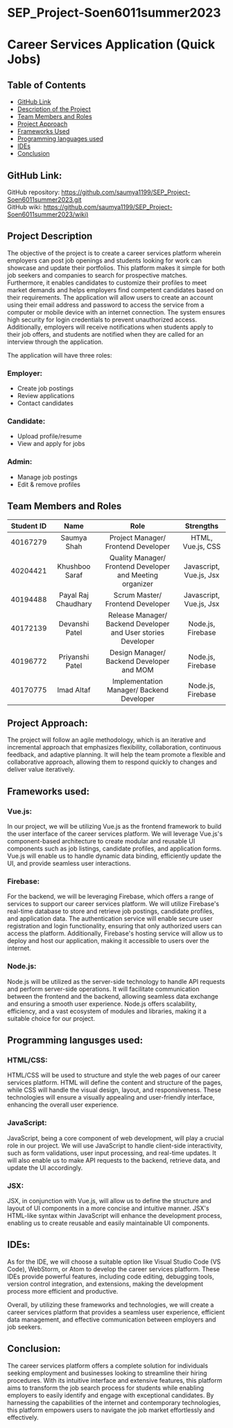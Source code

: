 # SEP_Project-Soen6011summer2023 
# Career Services Application (Quick Jobs) 

## Table of Contents
<!--ts-->
   * [GitHub Link](#github-link)
   * [Description of the Project](#project-description)
   * [Team Members and Roles](#team-members-and-roles)
   * [Project Approach](#project-approach)
   * [Frameworks Used](#frameworks-used)
   * [Programming languages used](#programming-langusges-used)
   * [IDEs](#ides)
   * [Conclusion](#conclusion)
<!--te-->

## GitHub Link:
GitHub repository: [https://github.com/saumya1199/SEP_Project-Soen6011summer2023.git  ](https://github.com/saumya1199/SEP_Project-Soen6011summer2023)  
GitHub wiki: [https://github.com/saumya1199/SEP_Project-Soen6011summer2023/wiki) ](https://github.com/saumya1199/SEP_Project-Soen6011summer2023/wiki)

## Project Description
The objective of the project is to create a career services platform wherein employers can post job openings and students looking for work can showcase and update their portfolios. This platform makes it simple for both job seekers and companies to search for prospective matches. Furthermore, it enables candidates to customize their profiles to meet market demands and helps employers find competent candidates based on their requirements. The application will allow users to create an account using their email address and password to access the service from a computer or mobile device with an internet connection. The system ensures high security for login credentials to prevent unauthorized access. Additionally, employers will receive notifications when students apply to their job offers, and students are notified when they are called for an interview through the application.

The application will have three roles:

### Employer:
- Create job postings
- Review applications
- Contact candidates

### Candidate:
- Upload profile/resume
- View and apply for jobs

### Admin:
- Manage job postings
- Edit & remove profiles

## Team Members and Roles
|Student ID| Name | Role | Strengths |
|:---------:|:---------:|:---------:|:---------:|
|40167279|Saumya Shah| Project Manager/ Frontend Developer | HTML, Vue.js, CSS |
|40204421|Khushboo Saraf| Quality Manager/ Frontend Developer and Meeting organizer | Javascript, Vue.js, Jsx |
|40194488|Payal Raj Chaudhary | Scrum Master/ Frontend Developer | Javascript, Vue.js, Jsx |
|40172139|Devanshi Patel| Release Manager/ Backend Developer and User stories Developer| Node.js, Firebase  |
|40196772|Priyanshi Patel| Design Manager/ Backend Developer and MOM | Node.js, Firebase  |
|40170775|Imad Altaf| Implementation Manager/ Backend Developer | Node.js, Firebase |

<!---
### Team Members and Roles:
1. Saumya Shah - Front end and documentation
2. Khusboo Saraf - Front end and Meeting organizer
3. Payal Raj Chaudhary - Front end and documentation
4. Devanshi Patel - Backend and user stories
5. Priyanshi Patel - Backend and MoM
6. Imad Altaf - Backend and MoM
--->
## Project Approach:
The project will follow an agile methodology, which is an iterative and incremental approach that emphasizes flexibility, collaboration, continuous feedback, and adaptive planning. It will help the team promote a flexible and collaborative approach, allowing them to respond quickly to changes and deliver value iteratively.

## Frameworks used:

### Vue.js:
In our project, we will be utilizing Vue.js as the frontend framework to build the user interface of the career services platform. We will leverage Vue.js's component-based architecture to create modular and reusable UI components such as job listings, candidate profiles, and application forms. Vue.js will enable us to handle dynamic data binding, efficiently update the UI, and provide seamless user interactions.

### Firebase:
For the backend, we will be leveraging Firebase, which offers a range of services to support our career services platform. We will utilize Firebase's real-time database to store and retrieve job postings, candidate profiles, and application data. The authentication service will enable secure user registration and login functionality, ensuring that only authorized users can access the platform. Additionally, Firebase's hosting service will allow us to deploy and host our application, making it accessible to users over the internet.

### Node.js:
Node.js will be utilized as the server-side technology to handle API requests and perform server-side operations. It will facilitate communication between the frontend and the backend, allowing seamless data exchange and ensuring a smooth user experience. Node.js offers scalability, efficiency, and a vast ecosystem of modules and libraries, making it a suitable choice for our project.

## Programming langusges used: 

### HTML/CSS:
HTML/CSS will be used to structure and style the web pages of our career services platform. HTML will define the content and structure of the pages, while CSS will handle the visual design, layout, and responsiveness. These technologies will ensure a visually appealing and user-friendly interface, enhancing the overall user experience.

### JavaScript:
JavaScript, being a core component of web development, will play a crucial role in our project. We will use JavaScript to handle client-side interactivity, such as form validations, user input processing, and real-time updates. It will also enable us to make API requests to the backend, retrieve data, and update the UI accordingly.

### JSX:
JSX, in conjunction with Vue.js, will allow us to define the structure and layout of UI components in a more concise and intuitive manner. JSX's HTML-like syntax within JavaScript will enhance the development process, enabling us to create reusable and easily maintainable UI components.

## IDEs:
As for the IDE, we will choose a suitable option like Visual Studio Code (VS Code), WebStorm, or Atom to develop the career services platform. These IDEs provide powerful features, including code editing, debugging tools, version control integration, and extensions, making the development process more efficient and productive.

Overall, by utilizing these frameworks and technologies, we will create a career services platform that provides a seamless user experience, efficient data management, and effective communication between employers and job seekers.  

## Conclusion:
The career services platform offers a complete solution for individuals seeking employment and businesses looking to streamline their hiring procedures. With its intuitive interface and extensive features, this platform aims to transform the job search process for students while enabling employers to easily identify and engage with exceptional candidates. By harnessing the capabilities of the internet and contemporary technologies, this platform empowers users to navigate the job market effortlessly and effectively.

